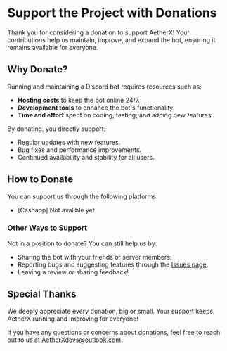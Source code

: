 # Support the Project with Donations

Thank you for considering a donation to support AetherX! Your contributions help us maintain, improve, and expand the bot, ensuring it remains available for everyone.

## Why Donate?

Running and maintaining a Discord bot requires resources such as:
- **Hosting costs** to keep the bot online 24/7.
- **Development tools** to enhance the bot's functionality.
- **Time and effort** spent on coding, testing, and adding new features.

By donating, you directly support:
- Regular updates with new features.
- Bug fixes and performance improvements.
- Continued availability and stability for all users.

## How to Donate

You can support us through the following platforms:
- [Cashapp] Not avalible yet

### Other Ways to Support

Not in a position to donate? You can still help us by:
- Sharing the bot with your friends or server members.
- Reporting bugs and suggesting features through the [Issues page](../../issues).
- Leaving a review or sharing feedback!

## Special Thanks

We deeply appreciate every donation, big or small. Your support keeps AetherX running and improving for everyone!

If you have any questions or concerns about donations, feel free to reach out to us at [AetherXdevs@outlook.com](mailto:AetherXdevs@outlook.com).
